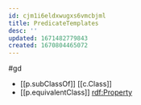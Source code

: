 ```yaml
---
id: cjm1i6eldxwugxs6vmcbjml
title: PredicateTemplates
desc: ''
updated: 1671482779843
created: 1670804465072
---
```


#gd 

- [[p.subClassOf]] [[c.Class]] 
- [[p.equivalentClass]] [rdf:Property](http://www.w3.org/1999/02/22-rdf-syntax-ns#Property)
